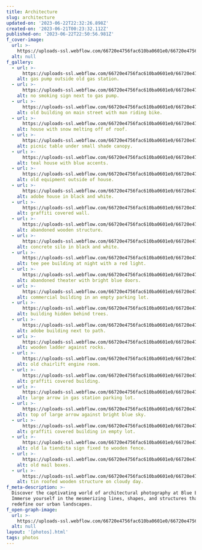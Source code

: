 ```yaml
---
title: Architecture
slug: architecture
updated-on: '2023-06-22T22:32:26.898Z'
created-on: '2023-06-21T00:23:32.112Z'
published-on: '2023-06-22T22:50:56.981Z'
f_cover-image:
  url: >-
    https://uploads-ssl.webflow.com/66720e4756fac610ba0601e0/66720e4756fac610ba060207__Y3C4825.jpg
  alt: null
f_gallery:
  - url: >-
      https://uploads-ssl.webflow.com/66720e4756fac610ba0601e0/66720e4756fac610ba060204__Y3C3333.jpg
    alt: gas pump outside old gas station.
  - url: >-
      https://uploads-ssl.webflow.com/66720e4756fac610ba0601e0/66720e4756fac610ba060205__Y3C3348.jpg
    alt: no smoking sign next to gas pump.
  - url: >-
      https://uploads-ssl.webflow.com/66720e4756fac610ba0601e0/66720e4756fac610ba060206__Y3C3498.jpg
    alt: old building on main street with man riding bike.
  - url: >-
      https://uploads-ssl.webflow.com/66720e4756fac610ba0601e0/66720e4756fac610ba060203__Y3C3502.jpg
    alt: house with snow melting off of roof.
  - url: >-
      https://uploads-ssl.webflow.com/66720e4756fac610ba0601e0/66720e4756fac610ba060202__Y3C3757%20copy.jpg
    alt: picnic table under small shade canopy.
  - url: >-
      https://uploads-ssl.webflow.com/66720e4756fac610ba0601e0/66720e4756fac610ba060201__Y3C3784%20copy.jpg
    alt: teal house with blue accents.
  - url: >-
      https://uploads-ssl.webflow.com/66720e4756fac610ba0601e0/66720e4756fac610ba060200__Y3C3898%20copy1.jpg
    alt: old equipment outside of house.
  - url: >-
      https://uploads-ssl.webflow.com/66720e4756fac610ba0601e0/66720e4756fac610ba0601fe__Y3C3904%20copy.jpg
    alt: adobe house in black and white.
  - url: >-
      https://uploads-ssl.webflow.com/66720e4756fac610ba0601e0/66720e4756fac610ba0601ff__Y3C4449.jpg
    alt: graffiti covered wall.
  - url: >-
      https://uploads-ssl.webflow.com/66720e4756fac610ba0601e0/66720e4756fac610ba0601fd__Y3C4623.jpg
    alt: abandoned wooden structure.
  - url: >-
      https://uploads-ssl.webflow.com/66720e4756fac610ba0601e0/66720e4756fac610ba0601fb__Y3C4806-Enhanced-NR.jpg
    alt: concrete silo in black and white.
  - url: >-
      https://uploads-ssl.webflow.com/66720e4756fac610ba0601e0/66720e4756fac610ba0601fa__Y3C4843-Enhanced-NR.jpg
    alt: tee pee building at night with a red light.
  - url: >-
      https://uploads-ssl.webflow.com/66720e4756fac610ba0601e0/66720e4756fac610ba0601fc__Y3C5207.jpg
    alt: abandoned theater with bright blue doors.
  - url: >-
      https://uploads-ssl.webflow.com/66720e4756fac610ba0601e0/66720e4756fac610ba0601f2__Y3C5257.jpg
    alt: commercial building in an empty parking lot.
  - url: >-
      https://uploads-ssl.webflow.com/66720e4756fac610ba0601e0/66720e4756fac610ba0601f8__Y3C5295.jpg
    alt: building hidden behind trees.
  - url: >-
      https://uploads-ssl.webflow.com/66720e4756fac610ba0601e0/66720e4756fac610ba0601f4__Y3C5358.jpg
    alt: adobe building next to path.
  - url: >-
      https://uploads-ssl.webflow.com/66720e4756fac610ba0601e0/66720e4756fac610ba0601f9_03220010%20copy.jpg
    alt: wooden ladder against rocks.
  - url: >-
      https://uploads-ssl.webflow.com/66720e4756fac610ba0601e0/66720e4756fac610ba0601f0_chairlift.jpg
    alt: old chairlift engine room.
  - url: >-
      https://uploads-ssl.webflow.com/66720e4756fac610ba0601e0/66720e4756fac610ba0601f7_station1.jpg
    alt: graffiti covered building.
  - url: >-
      https://uploads-ssl.webflow.com/66720e4756fac610ba0601e0/66720e4756fac610ba0601f3_station2.jpg
    alt: large arrow in gas station parking lot.
  - url: >-
      https://uploads-ssl.webflow.com/66720e4756fac610ba0601e0/66720e4756fac610ba0601ee_station3.jpg
    alt: top of large arrow against bright blue sky.
  - url: >-
      https://uploads-ssl.webflow.com/66720e4756fac610ba0601e0/66720e4756fac610ba0601f6_station4.jpg
    alt: graffiti covered building in empty lot.
  - url: >-
      https://uploads-ssl.webflow.com/66720e4756fac610ba0601e0/66720e4756fac610ba0601f5__Y3C3319%20copy%202.jpg
    alt: old la tiendita sign fixed to wooden fence.
  - url: >-
      https://uploads-ssl.webflow.com/66720e4756fac610ba0601e0/66720e4756fac610ba0601f1__Y3C3324%20copy.jpg
    alt: old mail boxes.
  - url: >-
      https://uploads-ssl.webflow.com/66720e4756fac610ba0601e0/66720e4756fac610ba0601ef__Y3C3325.jpg
    alt: tin roofed wooden structure on cloudy day.
f_meta-description: >-
  Discover the captivating world of architectural photography at Blue Eye Bison.
  Immerse yourself in the mesmerizing lines, shapes, and structures that
  redefine our urban landscapes. 
f_open-graph-image:
  url: >-
    https://uploads-ssl.webflow.com/66720e4756fac610ba0601e0/66720e4756fac610ba060261_open-graph-image-1.png
  alt: null
layout: '[photos].html'
tags: photos
---
```




